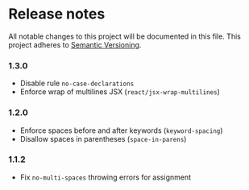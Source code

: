 # Release notes
All notable changes to this project will be documented in this file.
This project adheres to [Semantic Versioning](http://semver.org/).

### 1.3.0
- Disable rule `no-case-declarations`
- Enforce wrap of multilines JSX (`react/jsx-wrap-multilines`)

### 1.2.0
- Enforce spaces before and after keywords (`keyword-spacing`)
- Disallow spaces in parentheses (`space-in-parens`)

### 1.1.2
- Fix `no-multi-spaces` throwing errors for assignment
